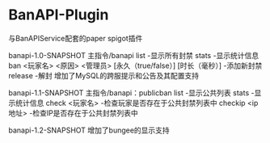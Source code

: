 # BanAPI-Plugin
与BanAPIService配套的paper spigot插件

banapi-1.0-SNAPSHOT
主指令/banapi
list -显示所有封禁
stats -显示统计信息
ban <玩家名> <原因> <管理员> [永久（true/false）] [时长（毫秒）] -添加新封禁
release -解封
增加了MySQL的跨服提示和公告及其配置支持

banapi-1.1-SNAPSHOT
主指令/banapi：publicban
list -显示公共列表
stats -显示统计信息
check <玩家名> -检查玩家是否存在于公共封禁列表中
checkip <ip地址> -检查IP是否存在于公共封禁列表中

banapi-1.2-SNAPSHOT
增加了bungee的显示支持
